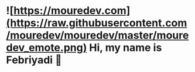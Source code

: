 # ![https://mouredev.com](https://raw.githubusercontent.com/mouredev/mouredev/master/mouredev_emote.png) Hi, my name is Febriyadi 👋
